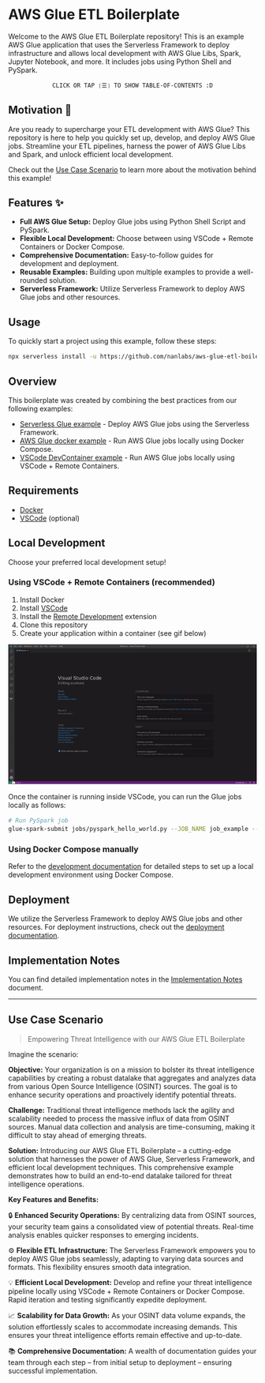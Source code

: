 # AWS Glue ETL Boilerplate

Welcome to the AWS Glue ETL Boilerplate repository! This is an example AWS Glue application that uses the Serverless Framework to deploy infrastructure and allows local development with AWS Glue Libs, Spark, Jupyter Notebook, and more. It includes jobs using Python Shell and PySpark.

<div align="center">

```ocaml
CLICK OR TAP ❲☰❳ TO SHOW TABLE-OF-CONTENTS :D
```

</div> <!-- center -->

## Motivation 🚀

Are you ready to supercharge your ETL development with AWS Glue? This repository is here to help you quickly set up, develop, and deploy AWS Glue jobs. Streamline your ETL pipelines, harness the power of AWS Glue Libs and Spark, and unlock efficient local development.

Check out the [Use Case Scenario](#use-case-scenario) to learn more about the motivation behind this example!

## Features ✨

- **Full AWS Glue Setup:** Deploy Glue jobs using Python Shell Script and PySpark.
- **Flexible Local Development:** Choose between using VSCode + Remote Containers or Docker Compose.
- **Comprehensive Documentation:** Easy-to-follow guides for development and deployment.
- **Reusable Examples:** Building upon multiple examples to provide a well-rounded solution.
- **Serverless Framework:** Utilize Serverless Framework to deploy AWS Glue jobs and other resources.

## Usage

To quickly start a project using this example, follow these steps:

```sh
npx serverless install -u https://github.com/nanlabs/aws-glue-etl-boilerplate -n my-project
```

## Overview

This boilerplate was created by combining the best practices from our following examples:

- [Serverless Glue example](https://github.com/nanlabs/devops-reference/tree/main/examples/serverless-glue/) - Deploy AWS Glue jobs using the Serverless Framework.
- [AWS Glue docker example](https://github.com/nanlabs/devops-reference/tree/main/examples/compose-glue/) - Run AWS Glue jobs locally using Docker Compose.
- [VSCode DevContainer example](https://github.com/nanlabs/devops-reference/tree/main/examples/devcontainer-glue/) - Run AWS Glue jobs locally using VSCode + Remote Containers.

## Requirements

- [Docker](https://www.docker.com/)
- [VSCode](https://code.visualstudio.com/) (optional)

## Local Development

Choose your preferred local development setup!

### Using VSCode + Remote Containers (recommended)

1. Install Docker
2. Install [VSCode](https://code.visualstudio.com/)
3. Install the [Remote Development](https://marketplace.visualstudio.com/items?itemName=ms-vscode-remote.vscode-remote-extensionpack) extension
4. Clone this repository
5. Create your application within a container (see gif below)

![Create application within a container](./docs/vscode-open-in-container.gif)

Once the container is running inside VSCode, you can run the Glue jobs locally as follows:

```sh
# Run PySpark job
glue-spark-submit jobs/pyspark_hello_world.py --JOB_NAME job_example --CUSTOM_ARGUMENT custom_value
```

### Using Docker Compose manually

Refer to the [development documentation](./docs/DEVELOPMENT.md) for detailed steps to set up a local development environment using Docker Compose.

## Deployment

We utilize the Serverless Framework to deploy AWS Glue jobs and other resources. For deployment instructions, check out the [deployment documentation](./docs/DEPLOYMENT.md).

## Implementation Notes

You can find detailed implementation notes in the [Implementation Notes](./docs/IMPLEMENTATION_NOTES.md) document.

---

## Use Case Scenario

> Empowering Threat Intelligence with our AWS Glue ETL Boilerplate

Imagine the scenario:

**Objective:** Your organization is on a mission to bolster its threat intelligence capabilities by creating a robust datalake that aggregates and analyzes data from various Open Source Intelligence (OSINT) sources. The goal is to enhance security operations and proactively identify potential threats.

**Challenge:** Traditional threat intelligence methods lack the agility and scalability needed to process the massive influx of data from OSINT sources. Manual data collection and analysis are time-consuming, making it difficult to stay ahead of emerging threats.

**Solution:** Introducing our AWS Glue ETL Boilerplate – a cutting-edge solution that harnesses the power of AWS Glue, Serverless Framework, and efficient local development techniques. This comprehensive example demonstrates how to build an end-to-end datalake tailored for threat intelligence operations.

**Key Features and Benefits:**

🔒 **Enhanced Security Operations:** By centralizing data from OSINT sources, your security team gains a consolidated view of potential threats. Real-time analysis enables quicker responses to emerging incidents.

⚙️ **Flexible ETL Infrastructure:** The Serverless Framework empowers you to deploy AWS Glue jobs seamlessly, adapting to varying data sources and formats. This flexibility ensures smooth data integration.

💡 **Efficient Local Development:** Develop and refine your threat intelligence pipeline locally using VSCode + Remote Containers or Docker Compose. Rapid iteration and testing significantly expedite deployment.

📈 **Scalability for Data Growth:** As your OSINT data volume expands, the solution effortlessly scales to accommodate increasing demands. This ensures your threat intelligence efforts remain effective and up-to-date.

📚 **Comprehensive Documentation:** A wealth of documentation guides your team through each step – from initial setup to deployment – ensuring successful implementation.
